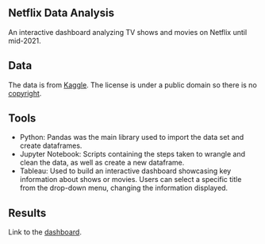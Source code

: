 ## Netflix Data Analysis

An interactive dashboard analyzing TV shows and movies on Netflix until mid-2021. 

## Data

The data is from [Kaggle](https://www.kaggle.com/datasets/shivamb/netflix-shows?sort=votes). The license is under a public domain so there is no [copyright](https://creativecommons.org/publicdomain/zero/1.0/).

## Tools

- Python: Pandas was the main library used to import the data set and create dataframes.
- Jupyter Notebook: Scripts containing the steps taken to wrangle and clean the data, as well as create a new dataframe.
- Tableau: Used to build an interactive dashboard showcasing key information about shows or movies. Users can select a specific title from the drop-down menu, changing the information displayed.

## Results

Link to the [dashboard](https://public.tableau.com/views/NetflixStreamingAnalysis_16899210576650/NetflixDashboard?:language=en-US&:display_count=n&:origin=viz_share_link).
